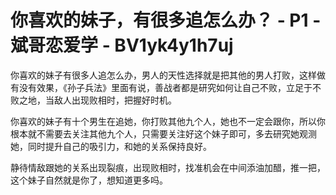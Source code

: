 # 你喜欢的妹子，有很多追怎么办？ - P1 - 斌哥恋爱学 - BV1yk4y1h7uj

你喜欢的妹子有很多人追怎么办，男人的天性选择就是把其他的男人打败，这样做有没有效果，《孙子兵法》里面有说，善战者都是研究如何让自己不败，立足于不败之地，当敌人出现败相时，把握好时机。

你喜欢的妹子有十个男生在追她，你打败其他九个人，她也不一定会跟你，所以你根本就不需要去关注其他九个人，只需要关注好这个妹子即可，多去研究她观测她，同时提升自己的吸引力，和她的关系保持良好。

静待情敌跟她的关系出现裂痕，出现败相时，找准机会在中间添油加醋，推一把，这个妹子自然就是你了，想知道更多吗。